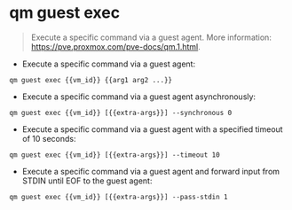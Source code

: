 # qm guest exec

> Execute a specific command via a guest agent.
> More information: <https://pve.proxmox.com/pve-docs/qm.1.html>.

- Execute a specific command via a guest agent:

`qm guest exec {{vm_id}} {{arg1 arg2 ...}}`

- Execute a specific command via a guest agent asynchronously:

`qm guest exec {{vm_id}} [{{extra-args}}] --synchronous 0`

- Execute a specific command via a guest agent with a specified timeout of 10 seconds:

`qm guest exec {{vm_id}} [{{extra-args}}] --timeout 10`

- Execute a specific command via a guest agent and forward input from STDIN until EOF to the guest agent:

`qm guest exec {{vm_id}} [{{extra-args}}] --pass-stdin 1`
